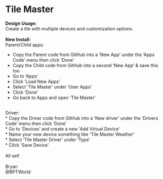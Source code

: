 # Tile Master
<b>Design Usage:</b><br>
Create a tile with multiple devices and customization options.<br><br>
<b>New Install:</b><br>
Parent/Child apps:<br>
* Copy the Parent code from GitHub into a ‘New App’ under the ‘Apps Code’ menu then click ‘Done’
* Copy the Child code from GitHub into a second ‘New App’ & save this too
* Go to ‘Apps’
* Click ‘Load New Apps’
* Select ‘Tile Master’ under ‘User Apps’
* Click 'Done'
* Go back to Apps and open 'Tile Master'
<br>
Driver:<br>
* Copy the Driver code from GitHub into a ‘New driver’ under the ‘Drivers Code’ menu then click ‘Done’<br>
* Go to ‘Devices’ and create a new 'Add Virtual Device'<br>
* Name your new device something like 'Tile Master Weather'<br>
* Select ‘Tile Master Driver’ under ‘Type’<br>
* Click 'Save Device'<br>
<br>
All set!
<br><br>
Bryan<br>
@BPTWorld
